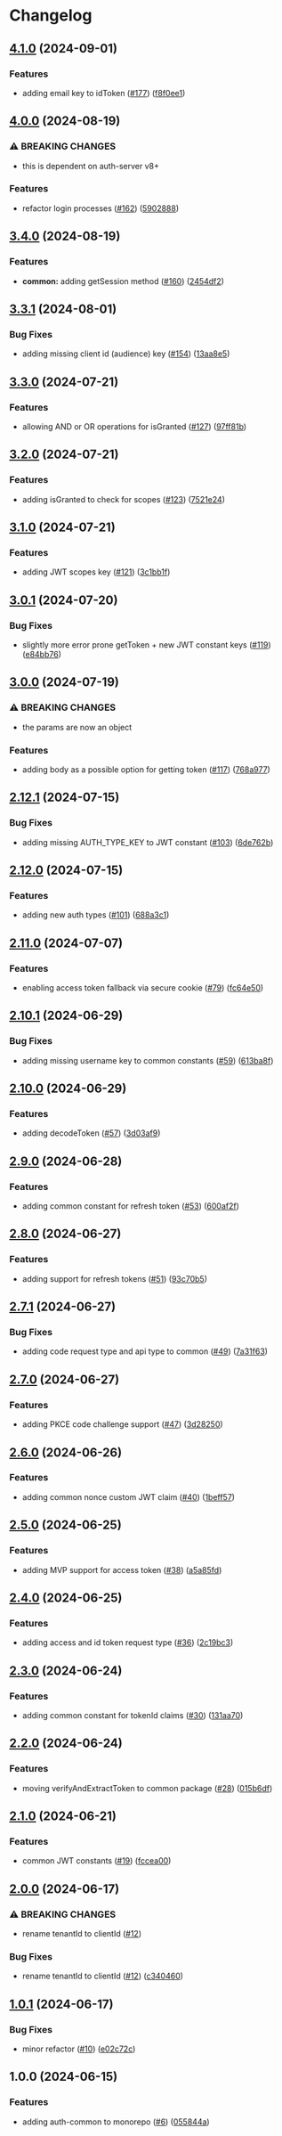 # Changelog

## [4.1.0](https://github.com/versini-org/auth-client/compare/auth-common-v4.0.0...auth-common-v4.1.0) (2024-09-01)


### Features

* adding email key to idToken ([#177](https://github.com/versini-org/auth-client/issues/177)) ([f8f0ee1](https://github.com/versini-org/auth-client/commit/f8f0ee19abbee9b07ea5317611fed52fb2039474))

## [4.0.0](https://github.com/aversini/auth-client/compare/auth-common-v3.4.0...auth-common-v4.0.0) (2024-08-19)


### ⚠ BREAKING CHANGES

* this is dependent on auth-server v8+

### Features

* refactor login processes ([#162](https://github.com/aversini/auth-client/issues/162)) ([5902888](https://github.com/aversini/auth-client/commit/5902888efbea88b25d8ea29bd7a309ab45dcb94f))

## [3.4.0](https://github.com/aversini/auth-client/compare/auth-common-v3.3.1...auth-common-v3.4.0) (2024-08-19)


### Features

* **common:** adding getSession method ([#160](https://github.com/aversini/auth-client/issues/160)) ([2454df2](https://github.com/aversini/auth-client/commit/2454df2e97f11291170a999b178d24187c017399))

## [3.3.1](https://github.com/aversini/auth-client/compare/auth-common-v3.3.0...auth-common-v3.3.1) (2024-08-01)


### Bug Fixes

* adding missing client id (audience) key ([#154](https://github.com/aversini/auth-client/issues/154)) ([13aa8e5](https://github.com/aversini/auth-client/commit/13aa8e593a7611aec67256b75584fb18a3aa4520))

## [3.3.0](https://github.com/aversini/auth-client/compare/auth-common-v3.2.0...auth-common-v3.3.0) (2024-07-21)


### Features

* allowing AND or OR operations for isGranted ([#127](https://github.com/aversini/auth-client/issues/127)) ([97ff81b](https://github.com/aversini/auth-client/commit/97ff81b488a68115d7b3abc8e2522a8ccf2b738b))

## [3.2.0](https://github.com/aversini/auth-client/compare/auth-common-v3.1.0...auth-common-v3.2.0) (2024-07-21)


### Features

* adding isGranted to check for scopes ([#123](https://github.com/aversini/auth-client/issues/123)) ([7521e24](https://github.com/aversini/auth-client/commit/7521e246bfcb4066418ba37acdf78baf20c89f46))

## [3.1.0](https://github.com/aversini/auth-client/compare/auth-common-v3.0.1...auth-common-v3.1.0) (2024-07-21)


### Features

* adding JWT scopes key ([#121](https://github.com/aversini/auth-client/issues/121)) ([3c1bb1f](https://github.com/aversini/auth-client/commit/3c1bb1f7dbaf25f9c268ff25c10fa73a7658efab))

## [3.0.1](https://github.com/aversini/auth-client/compare/auth-common-v3.0.0...auth-common-v3.0.1) (2024-07-20)


### Bug Fixes

* slightly more error prone getToken + new JWT constant keys ([#119](https://github.com/aversini/auth-client/issues/119)) ([e84bb76](https://github.com/aversini/auth-client/commit/e84bb764c6233ae31017b0453a416ac7838f438b))

## [3.0.0](https://github.com/aversini/auth-client/compare/auth-common-v2.12.1...auth-common-v3.0.0) (2024-07-19)


### ⚠ BREAKING CHANGES

* the params are now an object

### Features

* adding body as a possible option for getting token ([#117](https://github.com/aversini/auth-client/issues/117)) ([768a977](https://github.com/aversini/auth-client/commit/768a97751f94af2744e00dda40b8eff028e0a0c8))

## [2.12.1](https://github.com/aversini/auth-client/compare/auth-common-v2.12.0...auth-common-v2.12.1) (2024-07-15)


### Bug Fixes

* adding missing AUTH_TYPE_KEY to JWT constant ([#103](https://github.com/aversini/auth-client/issues/103)) ([6de762b](https://github.com/aversini/auth-client/commit/6de762bdbab1f6982508d17eb921bebcc349a8af))

## [2.12.0](https://github.com/aversini/auth-client/compare/auth-common-v2.11.0...auth-common-v2.12.0) (2024-07-15)


### Features

* adding new auth types ([#101](https://github.com/aversini/auth-client/issues/101)) ([688a3c1](https://github.com/aversini/auth-client/commit/688a3c1bd4136572d20574e26cf44ea1d6646612))

## [2.11.0](https://github.com/aversini/auth-client/compare/auth-common-v2.10.1...auth-common-v2.11.0) (2024-07-07)


### Features

* enabling access token fallback via secure cookie ([#79](https://github.com/aversini/auth-client/issues/79)) ([fc64e50](https://github.com/aversini/auth-client/commit/fc64e509c8cf149a14ae63354547d15fbd92bd0b))

## [2.10.1](https://github.com/aversini/auth-client/compare/auth-common-v2.10.0...auth-common-v2.10.1) (2024-06-29)


### Bug Fixes

* adding missing username key to common constants ([#59](https://github.com/aversini/auth-client/issues/59)) ([613ba8f](https://github.com/aversini/auth-client/commit/613ba8f926fa6b0ca36469d1a50b8580dcdd95e0))

## [2.10.0](https://github.com/aversini/auth-client/compare/auth-common-v2.9.0...auth-common-v2.10.0) (2024-06-29)


### Features

* adding decodeToken ([#57](https://github.com/aversini/auth-client/issues/57)) ([3d03af9](https://github.com/aversini/auth-client/commit/3d03af988be13eab5d9cdf6bd124fa0a6530786e))

## [2.9.0](https://github.com/aversini/auth-client/compare/auth-common-v2.8.0...auth-common-v2.9.0) (2024-06-28)


### Features

* adding common constant for refresh token ([#53](https://github.com/aversini/auth-client/issues/53)) ([600af2f](https://github.com/aversini/auth-client/commit/600af2fe835a3e486dd1a984af8e083eb0d7f2ec))

## [2.8.0](https://github.com/aversini/auth-client/compare/auth-common-v2.7.1...auth-common-v2.8.0) (2024-06-27)


### Features

* adding support for refresh tokens ([#51](https://github.com/aversini/auth-client/issues/51)) ([93c70b5](https://github.com/aversini/auth-client/commit/93c70b580b88db813ae2338c9d6f781e4f5ab07b))

## [2.7.1](https://github.com/aversini/auth-client/compare/auth-common-v2.7.0...auth-common-v2.7.1) (2024-06-27)


### Bug Fixes

* adding code request type and api type to common ([#49](https://github.com/aversini/auth-client/issues/49)) ([7a31f63](https://github.com/aversini/auth-client/commit/7a31f63e3420f50113d8be625e38c62f54e33075))

## [2.7.0](https://github.com/aversini/auth-client/compare/auth-common-v2.6.0...auth-common-v2.7.0) (2024-06-27)


### Features

* adding PKCE code challenge support ([#47](https://github.com/aversini/auth-client/issues/47)) ([3d28250](https://github.com/aversini/auth-client/commit/3d28250210ab254fefb93146577ab322b3c785e5))

## [2.6.0](https://github.com/aversini/auth-client/compare/auth-common-v2.5.0...auth-common-v2.6.0) (2024-06-26)


### Features

* adding common nonce custom JWT claim ([#40](https://github.com/aversini/auth-client/issues/40)) ([1beff57](https://github.com/aversini/auth-client/commit/1beff579f6e074063d2db5f4b06e5f01276293c6))

## [2.5.0](https://github.com/aversini/auth-client/compare/auth-common-v2.4.0...auth-common-v2.5.0) (2024-06-25)


### Features

* adding MVP support for access token ([#38](https://github.com/aversini/auth-client/issues/38)) ([a5a85fd](https://github.com/aversini/auth-client/commit/a5a85fda878670da64c7bb17aa39d36c333c6b06))

## [2.4.0](https://github.com/aversini/auth-client/compare/auth-common-v2.3.0...auth-common-v2.4.0) (2024-06-25)


### Features

* adding access and id token request type ([#36](https://github.com/aversini/auth-client/issues/36)) ([2c19bc3](https://github.com/aversini/auth-client/commit/2c19bc3da6d95898ec4a20a7f5452a6fb601d53f))

## [2.3.0](https://github.com/aversini/auth-client/compare/auth-common-v2.2.0...auth-common-v2.3.0) (2024-06-24)


### Features

* adding common constant for tokenId claims ([#30](https://github.com/aversini/auth-client/issues/30)) ([131aa70](https://github.com/aversini/auth-client/commit/131aa70b74bc4a2f6739cae5c1ef0ff2abcc9fa9))

## [2.2.0](https://github.com/aversini/auth-client/compare/auth-common-v2.1.0...auth-common-v2.2.0) (2024-06-24)


### Features

* moving verifyAndExtractToken to common package ([#28](https://github.com/aversini/auth-client/issues/28)) ([015b6df](https://github.com/aversini/auth-client/commit/015b6dfada0b8ecd2018819c62bb76e42cc3721e))

## [2.1.0](https://github.com/aversini/auth-client/compare/auth-common-v2.0.0...auth-common-v2.1.0) (2024-06-21)


### Features

* common JWT constants ([#19](https://github.com/aversini/auth-client/issues/19)) ([fccea00](https://github.com/aversini/auth-client/commit/fccea00a22abf9156676eb3cf2229c38f62ab82d))

## [2.0.0](https://github.com/aversini/auth-client/compare/auth-common-v1.0.1...auth-common-v2.0.0) (2024-06-17)


### ⚠ BREAKING CHANGES

* rename tenantId to clientId ([#12](https://github.com/aversini/auth-client/issues/12))

### Bug Fixes

* rename tenantId to clientId ([#12](https://github.com/aversini/auth-client/issues/12)) ([c340460](https://github.com/aversini/auth-client/commit/c3404604e21adc4cfdd062a6a0fb64415ba516bf))

## [1.0.1](https://github.com/aversini/auth-client/compare/auth-common-v1.0.0...auth-common-v1.0.1) (2024-06-17)


### Bug Fixes

* minor refactor ([#10](https://github.com/aversini/auth-client/issues/10)) ([e02c72c](https://github.com/aversini/auth-client/commit/e02c72c53141e9eec40f6c7e1779c8c40ec5b739))

## 1.0.0 (2024-06-15)


### Features

* adding auth-common to monorepo ([#6](https://github.com/aversini/auth-client/issues/6)) ([055844a](https://github.com/aversini/auth-client/commit/055844a27f8cac8cb88bb9fd6901c38acdbda5ec))
